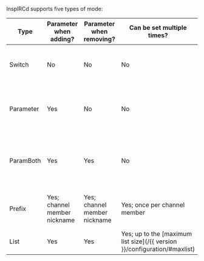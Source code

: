 <!-- This file contains a page fragment. Any changes will affect all pages that include it. -->

InspIRCd supports five types of mode:

Type      | Parameter when adding?       | Parameter when removing?     | Can be set multiple times?                                                | Description
--------- | ---------------------------- | ---------------------------- | ------------------------------------------------------------------------- | -----------
Switch    | No                           | No                           | No                                                                        | Toggles the behaviour of a feature on a channel or user.
Parameter | Yes                          | No                           | No                                                                        | Enables and configures the behaviour of a feature on a channel or user.
ParamBoth | Yes                          | Yes                          | No                                                                        | The same as a Parameter mode only the parameter must be specified to remove it.
Prefix    | Yes; channel member nickname | Yes; channel member nickname | Yes; once per channel member                                              | Grants/revokes a status rank to the user specified in the parameter.
List      | Yes                          | Yes                          | Yes; up to the [maximum list size](/{{ version }}/configuration/#maxlist) | Adds/removes entries from a list.
